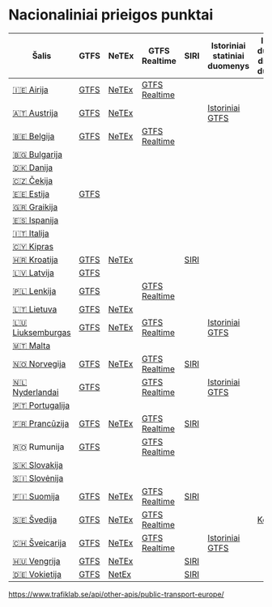 # Nacionaliniai prieigos punktai

| Šalis                                                                                                                     | GTFS                                                                                      | NeTEx                                                                                              | GTFS Realtime                                                                                      | SIRI                                                                                                                       | Istoriniai statiniai duomenys                                                                        | Istoriniai duomenys dinaminiai duomenys                       |
|---------------------------------------------------------------------------------------------------------------------------|-------------------------------------------------------------------------------------------|----------------------------------------------------------------------------------------------------|----------------------------------------------------------------------------------------------------|----------------------------------------------------------------------------------------------------------------------------|------------------------------------------------------------------------------------------------------|---------------------------------------------------------------|
| [🇮🇪 Airija](https://data.gov.ie/)                                                                                       | [GTFS](https://www.transportforireland.ie/transitData/PT_Data.html)                       | [NeTEx](https://www.transportforireland.ie/transitData/PT_Data.html)                               | [GTFS Realtime](https://developer.nationaltransport.ie/apis)                                       |                                                                                                                            |
| [🇦🇹 Austrija](https://www.mobilitydata.gv.at/)                                                                          | [GTFS](https://www.mobilitydata.gv.at/daten/soll-fahrplandaten-verkehrsverbünde-gtfs)     | [NeTEx](https://www.mobilitydata.gv.at/daten/soll-fahrplandaten-verkehrsverbünde-netex)            |                                                                                                    |                                                                                                                            | [Istoriniai GTFS](https://data.arge-oevv.at/de/data-sets)                                            |
| [🇧🇪 Belgija](https://www.transportdata.be/en/)                                                                          | [GTFS](https://www.transportdata.be/en/dataset/tec-gtfs)                                  | [NeTEx](https://www.transportdata.be/en/dataset?q=netex&sort=score+desc%2C+metadata_modified+desc) | [GTFS Realtime](https://www.transportdata.be/en/dataset?res_format=Protocol+buffers)               |                                                                                                                            |                                                                                                      |                                                               |
| [🇧🇬 Bulgarija](https://lima.api.bg/)                                                                                    |                                                                                           |                                                                                                    |                                                                                                    |                                                                                                                            |                                                                                                      |                                                               |
| [🇩🇰 Danija](https://nap.vd.dk/)                                                                                         |                                                                                           |                                                                                                    |                                                                                                    |                                                                                                                            |                                                                                                      |                                                               |
| [🇨🇿 Čekija](https://data.gov.cz/datov%C3%A9-sady)                                                                       |                                                                                           |                                                                                                    |                                                                                                    |                                                                                                                            |                                                                                                      |                                                               |
| [🇪🇪 Estija](http://www.peatus.ee/)                                                                                      | [GTFS](https://www.mnt.ee/eng/public-transportation/public-transport-information-system)  |                                                                                                    |                                                                                                    |                                                                                                                            |                                                                                                      |                                                               |
| [🇬🇷 Graikija](http://www.nap.gov.gr/)                                                                                   |                                                                                           |                                                                                                    |                                                                                                    |                                                                                                                            |                                                                                                      |                                                               |
| [🇪🇸 Ispanija](https://nap.mitma.es/)                                                                                    |                                                                                           |                                                                                                    |                                                                                                    |                                                                                                                            |                                                                                                      |                                                               |
| [🇮🇹 Italija](http://www.cciss.it/)                                                                                      |                                                                                           |                                                                                                    |                                                                                                    |                                                                                                                            |                                                                                                      |                                                               |
| [🇨🇾 Kipras](http://www.traffic4cyprus.org.cy/)                                                                          |                                                                                           |                                                                                                    |                                                                                                    |                                                                                                                            |                                                                                                      |                                                               |
| [🇭🇷 Kroatija](https://www.promet-info.hr/)                                                                              | [GTFS](https://www.promet-info.hr/en/datasets?search=gtfs)                                | [NeTEx](https://www.promet-info.hr/en/datasets?search=netex)                                       |                                                                                                    | [SIRI](https://www.promet-info.hr/en/datasets_details?id=ad1b1571-ebce-7fb2-c364-a19c6010175f)                             |                                                                                                      |                                                               |
| [🇱🇻 Latvija](https://lvceli.lv/en/road-network/statistical-data/transport-sector-open-data/)                            | [GTFS](https://data.lvceli.lv/opendata/EN/PublicTransport/)                               |                                                                                                    |                                                                                                    |                                                                                                                            |                                                                                                      |                                                               |
| [🇵🇱 Lenkija](https://dane.gov.pl/pl/dataset/1739,krajowy-punkt-dostepowy-kpd-multimodalne-usugi-informacji-o-podrozach) | [GTFS](https://mkuran.pl/gtfs/)                                                           |                                                                                                    | [GTFS Realtime](https://dane.gov.pl/en/dataset/1803/resource/27427,dane-w-formacie-gtfs-rt/table)  |                                                                                                                            |                                                                                                      |                                                               |
| [🇱🇹 Lietuva](http://www.visimarsrutai.lt/gtfs)                                                                          | [GTFS](https://www.visimarsrutai.lt/gtfs/)                                                | [NeTEx](https://www.visimarsrutai.lt/netex/)                                                       |                                                                                                    |                                                                                                                            |                                                                                                      |                                                               |
| [🇱🇺 Liuksemburgas](https://data.public.lu/en/)                                                                          | [GTFS](https://data.public.lu/en/datasets/horaires-et-arrets-des-transport-publics-gtfs/) | [NeTEx](https://data.public.lu/en/datasets/horaires-et-arrets-des-transport-publics-netex/)        | [GTFS Realtime](http://openov.lu/gtfs-rt/)                                                         |                                                                                                                            | [Istoriniai GTFS](https://data.public.lu/en/datasets/horaires-et-arrets-des-transport-publics-gtfs/) |                                                               |
| [🇲🇹 Malta](http://news.transport.gov.mt/data/)                                                                          |                                                                                           |                                                                                                    |                                                                                                    |                                                                                                                            |                                                                                                      |                                                               |
| [🇳🇴 Norvegija](https://transportportal.atlas.vegvesen.no/no/)                                                           | [GTFS](https://developer.entur.org/stops-and-timetable-data)                              | [NeTEx](https://developer.entur.org/stops-and-timetable-data)                                      | [GTFS Realtime](https://developer.entur.org/pages-real-time-intro)                                 | [SIRI](https://developer.entur.org/pages-real-time-intro)                                                                  |                                                                                                      |                                                               |
| [🇳🇱 Nyderlandai](https://ndovloket.nl/)                                                                                 | [GTFS](http://gtfs.ovapi.nl/nl/)                                                          |                                                                                                    | [GTFS Realtime](http://gtfs.ovapi.nl/nl/)                                                          |                                                                                                                            | [Istoriniai GTFS](http://gtfs.ovapi.nl/nl/archive/)                                                  |                                                               |
| [🇵🇹 Portugalija](https://nap-portugal.imt-ip.pt/)                                                                       |                                                                                           |                                                                                                    |                                                                                                    |                                                                                                                            |                                                                                                      |                                                               |
| [🇫🇷 Prancūzija](https://transport.data.gouv.fr/)                                                                        | [GTFS](https://transport.data.gouv.fr/datasets?q=GTFS)                                    | [NeTEx](https://transport.data.gouv.fr/datasets?q=netex)                                           | [GTFS Realtime](https://transport.data.gouv.fr/datasets?q=GTFS-RT)                                 | [SIRI](https://doc.transport.data.gouv.fr/foire-aux-questions-1/donnees-temps-reel-des-transports-en-commun#profils-netex) |                                                                                                      |                                                               |
| 🇷🇴 Rumunija                                                                                                             | [GTFS](https://flashwebit.github.io/ROTI/)                                                |                                                                                                    | [GTFS Realtime](https://flashwebit.github.io/ROTI/)                                                |                                                                                                                            |                                                                                                      |                                                               |
| [🇸🇰 Slovakija](https://odoprave.info)                                                                                   |                                                                                           |                                                                                                    |                                                                                                    |                                                                                                                            |                                                                                                      |                                                               |
| [🇸🇮 Slovėnija](https://www.ncup.si/en/multimodal)                                                                       |                                                                                           |                                                                                                    |                                                                                                    |                                                                                                                            |                                                                                                      |                                                               |
| [🇫🇮 Suomija](http://www.finap.fi/)                                                                                      | [GTFS](https://finap.fi/#/services)                                                       | [NeTEx](https://finap.fi/#/services)                                                               | [GTFS Realtime](https://finap.fi/#/services)                                                       | [SIRI](https://finap.fi/#/services)                                                                                        |                                                                                                      |                                                               |
| [🇸🇪 Švedija](http://www.trafficdata.se/)                                                                                | [GTFS](https://www.trafiklab.se/api/trafiklab-apis/gtfs-regional/static-specification/)   | [NeTEx](https://www.trafiklab.se/api/trafiklab-apis/netex-regional/)                               | [GTFS Realtime](https://www.trafiklab.se/api/trafiklab-apis/gtfs-regional/realtime-specification/) |                                                                                                                            |                                                                                                      | [KoDa API](https://www.trafiklab.se/api/trafiklab-apis/koda/) |
| [🇨🇭 Šveicarija](https://opentransportdata.swiss/en/)                                                                    | [GTFS](https://opentransportdata.swiss/de/dataset/timetable-2021-gtfs2020)                | [NeTEx](https://opentransportdata.swiss/de/dataset/timetable-2021-netex-alpha)                     | [GTFS Realtime](https://opentransportdata.swiss/en/dataset/gtfsrt)                                 |                                                                                                                            | [Istoriniai GTFS](https://opentransportdata.swiss/en/dataset/timetable-2022-gtfs2020)                |                                                               |
| [🇭🇺 Vengrija](https://napportal.kozut.hu/)                                                                              | [GTFS](https://data.opendatasoft.com/explore/dataset/hu%40navitia/table/)                 | [NeTEx](https://www.transmodel-cen.eu/hungary-implementation/)                                     |                                                                                                    | [SIRI](https://www.transmodel-cen.eu/hungary-implementation/)                                                              |                                                                                                      |                                                               |
| [🇩🇪 Vokietija](https://service.mdm-portal.de/)                                                                          | [GTFS](https://gtfs.de/en/)                                                               | [NetEx](https://www.vdv.de/netex.aspx)                                                             |                                                                                                    | [SIRI](https://www.transmodel-cen.eu/germany-implementation/)                                                              |                                                                                                      |                                                               |

https://www.trafiklab.se/api/other-apis/public-transport-europe/
